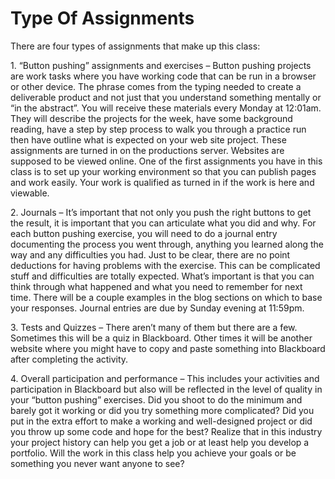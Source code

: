 # Type Of Assignments

There are four types of assignments that make up this class:

1\.     “Button pushing” assignments and exercises – Button pushing projects are work tasks where you have working code that can be run in a browser or other device. The phrase comes from the typing needed to create a deliverable product and not just that you understand something mentally or “in the abstract”. You will receive these materials every Monday at 12:01am. They will describe the projects for the week, have some background reading, have a step by step process to walk you through a practice run then have outline what is expected on your web site project. These assignments are turned in on the productions server. Websites are supposed to be viewed online. One of the first assignments you have in this class is to set up your working environment so that you can publish pages and work easily. Your work is qualified as turned in if the work is here and viewable.&#x20;

2\.     Journals – It’s important that not only you push the right buttons to get the result, it is important that you can articulate what you did and why. For each button pushing exercise, you will need to do a journal entry documenting the process you went through, anything you learned along the way and any difficulties you had. Just to be clear, there are no point deductions for having problems with the exercise. This can be complicated stuff and difficulties are totally expected. What’s important is that you can think through what happened and what you need to remember for next time. There will be a couple examples in the blog sections on which to base your responses. Journal entries are due by Sunday evening at 11:59pm.

3\.     Tests and Quizzes – There aren’t many of them but there are a few. Sometimes this will be a quiz in Blackboard. Other times it will be another website where you might have to copy and paste something into Blackboard after completing the activity.

4\.     Overall participation and performance – This includes your activities and participation in Blackboard but also will be reflected in the level of quality in your “button pushing” exercises. Did you shoot to do the minimum and barely got it working or did you try something more complicated? Did you put in the extra effort to make a working and well-designed project or did you throw up some code and hope for the best? Realize that in this industry your project history can help you get a job or at least help you develop a portfolio. Will the work in this class help you achieve your goals or be something you never want anyone to see?
